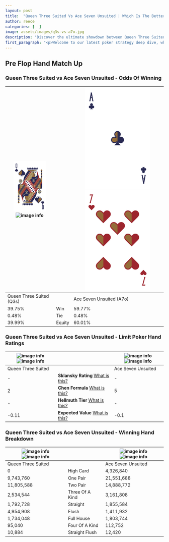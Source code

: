 ```yaml
---
layout: post
title:  "Queen Three Suited Vs Ace Seven Unsuited | Which Is The Better Hand In Poker? A Complete Guide"
author: reece
categories: [  ]
image: assets/images/q3s-vs-a7o.jpg
description: "Discover the ultimate showdown between Queen Three Suited and Ace Seven Unsuited in poker! Uncover the odds, strategies, and scenarios where one hand triumphs over the other. Get ready to up your poker game with this thrilling analysis."
first_paragraph: "<p>Welcome to our latest poker strategy deep dive, where we're pitting two distinct hands against each other in a high-stakes showdown: Queen Three Suited vs Ace Seven Unsuited.</p><p>In the dynamic world of poker, every decision counts, and knowing which hand holds the upper hand is key to your success at the table.</p><p>In this article, we'll dissect these two hands, explore the scenarios where one dominates the other, and equip you with the knowledge to make strategic choices that can tip the odds in your favor.</p><p>Get ready to unravel the intriguing dynamics of these poker hands and elevate your game to new heights.</p>"
---
```




[comment]: # (sp0)

## Pre Flop Hand Match Up

<div class="table hand-ratings" markdown="1"> 



### Queen Three Suited vs Ace Seven Unsuited - Odds Of Winning


    
| ![image info](assets/images/hand1/q.png) ![image info](assets/images/hand1/3s.png) |  | ![image info](assets/images/hand2/a.png) ![image info](assets/images/hand2/7o.png) |
| -------- | -------- | -------- |
| Queen Three Suited (Q3s) |  | Ace Seven Unsuited (A7o) |
| 39.75% | Win | 59.77% |
| 0.48% | Tie | 0.48% |
| 39.99% | Equity | 60.01% |




[comment]: # (sp1)



### Queen Three Suited vs Ace Seven Unsuited - Limit Poker Hand Ratings


    
| ![image info](https://www.riverpairs.com/assets/images/hand1/q.png) ![image info](https://www.riverpairs.com/assets/images/hand1/3s.png) |  | ![image info](https://www.riverpairs.com/assets/images/hand2/a.png) ![image info](https://www.riverpairs.com/assets/images/hand2/7o.png) |
| -------- | -------- | -------- |
| Queen Three Suited |  | Ace Seven Unsuited |
| - | **Sklansky Rating** [What is this?](/sklansky-rating-explained) | - |
| 2 | **Chen Formula** [What is this?](/chen-formula-explained) | 5 |
| - | **Hellmuth Tier** [What is this?](/Hellmuth-tier-explained) | - |
| -0.11 | **Expected Value** [What is this?](/expected-value-explained) | -0.1 |




[comment]: # (sp2)



### Queen Three Suited vs Ace Seven Unsuited - Winning Hand Breakdown


    
| ![image info](https://www.riverpairs.com/assets/images/hand1/q.png) ![image info](https://www.riverpairs.com/assets/images/hand1/3s.png) |  | ![image info](https://www.riverpairs.com/assets/images/hand2/a.png) ![image info](https://www.riverpairs.com/assets/images/hand2/7o.png) |
| -------- | -------- | -------- |
| Queen Three Suited |  | Ace Seven Unsuited |
| 0 | High Card | 4,326,840 |
| 9,743,760 | One Pair | 21,551,688 |
| 11,805,588 | Two Pair | 14,888,772 |
| 2,534,544 | Three Of A Kind | 3,161,808 |
| 1,792,728 | Straight | 1,855,584 |
| 4,954,908 | Flush | 1,411,932 |
| 1,734,048 | Full House | 1,803,744 |
| 95,040 | Four Of A Kind | 112,752 |
| 10,884 | Straight Flush | 12,420 |




[comment]: # (sp3)



</div>

[comment]: # (sp4)



[comment]: # (sp5)

